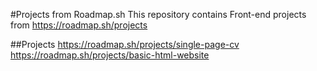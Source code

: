 #Projects from Roadmap.sh
This repository contains Front-end projects from https://roadmap.sh/projects

##Projects
https://roadmap.sh/projects/single-page-cv
https://roadmap.sh/projects/basic-html-website
